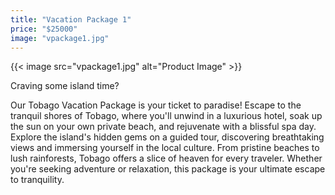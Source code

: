 ```yaml
---
title: "Vacation Package 1"
price: "$25000"
image: "vpackage1.jpg"
---
```


{{< image src="vpackage1.jpg" alt="Product Image" >}}

Craving some island time?   
   
Our Tobago Vacation Package is your ticket to paradise!  Escape to the tranquil shores of Tobago, where you'll unwind in a luxurious hotel, soak up the sun on your own private beach, and rejuvenate with a blissful spa day.  Explore the island's hidden gems on a guided tour, discovering breathtaking views and immersing yourself in the local culture.  From pristine beaches to lush rainforests, Tobago offers a slice of heaven for every traveler.  Whether you're seeking adventure or relaxation, this package is your ultimate escape to tranquility.